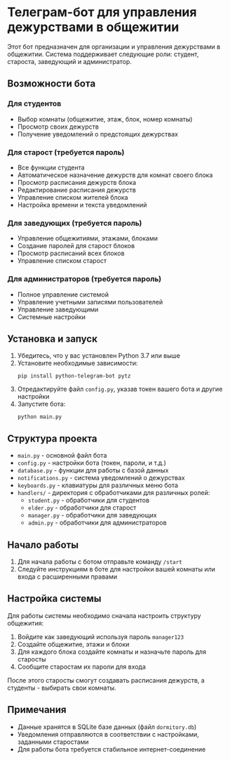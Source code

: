 # Телеграм-бот для управления дежурствами в общежитии

Этот бот предназначен для организации и управления дежурствами в общежитии. Система поддерживает следующие роли: студент, староста, заведующий и администратор.

## Возможности бота

### Для студентов
- Выбор комнаты (общежитие, этаж, блок, номер комнаты)
- Просмотр своих дежурств
- Получение уведомлений о предстоящих дежурствах

### Для старост (требуется пароль)
- Все функции студента
- Автоматическое назначение дежурств для комнат своего блока
- Просмотр расписания дежурств блока
- Редактирование расписания дежурств
- Управление списком жителей блока
- Настройка времени и текста уведомлений

### Для заведующих (требуется пароль)
- Управление общежитиями, этажами, блоками
- Создание паролей для старост блоков
- Просмотр расписаний всех блоков
- Управление списком старост

### Для администраторов (требуется пароль)
- Полное управление системой
- Управление учетными записями пользователей
- Управление заведующими
- Системные настройки

## Установка и запуск

1. Убедитесь, что у вас установлен Python 3.7 или выше
2. Установите необходимые зависимости:
   ```
   pip install python-telegram-bot pytz
   ```
3. Отредактируйте файл `config.py`, указав токен вашего бота и другие настройки
4. Запустите бота:
   ```
   python main.py
   ```

## Структура проекта

- `main.py` - основной файл бота
- `config.py` - настройки бота (токен, пароли, и т.д.)
- `database.py` - функции для работы с базой данных
- `notifications.py` - система уведомлений о дежурствах
- `keyboards.py` - клавиатуры для различных меню бота
- `handlers/` - директория с обработчиками для различных ролей:
  - `student.py` - обработчики для студентов
  - `elder.py` - обработчики для старост
  - `manager.py` - обработчики для заведующих
  - `admin.py` - обработчики для администраторов

## Начало работы

1. Для начала работы с ботом отправьте команду `/start`
2. Следуйте инструкциям в боте для настройки вашей комнаты или входа с расширенными правами

## Настройка системы

Для работы системы необходимо сначала настроить структуру общежития:

1. Войдите как заведующий используя пароль `manager123`
2. Создайте общежитие, этажи и блоки
3. Для каждого блока создайте комнаты и назначьте пароль для старосты
4. Сообщите старостам их пароли для входа

После этого старосты смогут создавать расписания дежурств, а студенты - выбирать свои комнаты.

## Примечания

- Данные хранятся в SQLite базе данных (файл `dormitory.db`)
- Уведомления отправляются в соответствии с настройками, заданными старостами
- Для работы бота требуется стабильное интернет-соединение
